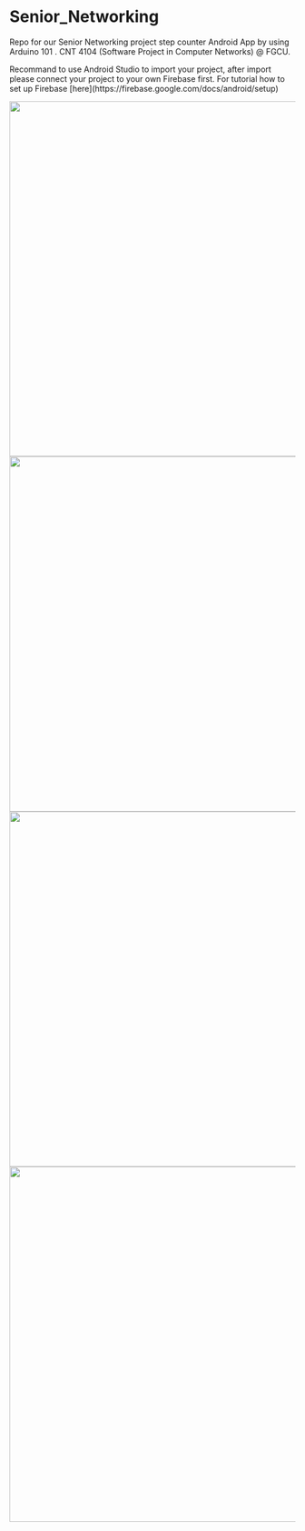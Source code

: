 # Senior_Networking
Repo for our Senior Networking project step counter Android App by using Arduino 101 . CNT 4104 (Software Project in Computer Networks) @ FGCU.
<p>Recommand  to use Android Studio to import your project, after import please connect your project to your own Firebase  first. For tutorial how to set up Firebase [here](https://firebase.google.com/docs/android/setup)

<img src="https://i.imgur.com/7Z24FnW.png" width="600" height="625"> <img src="https://i.imgur.com/C4VOGD2.png" width="600" height="625">
<img src="https://i.imgur.com/uRs1d5M.png" width="600" height="625"> <img src="https://i.imgur.com/CWYD9Kc.png" width="600" height="625">
